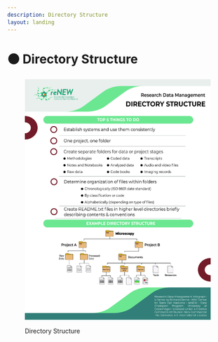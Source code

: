 ```yaml
---
description: Directory Structure
layout: landing
---
```


# 🟠 Directory Structure&#x20;

<div data-full-width="true">

<figure><img src="../../.gitbook/assets/RDM_Checklist_Directory.jpg" alt=""><figcaption><p>Directory Structure</p></figcaption></figure>

</div>
